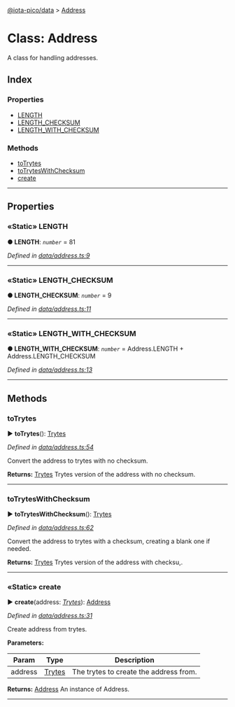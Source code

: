 [@iota-pico/data](../README.md) > [Address](../classes/address.md)



# Class: Address


A class for handling addresses.

## Index

### Properties

* [LENGTH](address.md#length)
* [LENGTH_CHECKSUM](address.md#length_checksum)
* [LENGTH_WITH_CHECKSUM](address.md#length_with_checksum)


### Methods

* [toTrytes](address.md#totrytes)
* [toTrytesWithChecksum](address.md#totryteswithchecksum)
* [create](address.md#create)



---
## Properties
<a id="length"></a>

### «Static» LENGTH

**●  LENGTH**:  *`number`*  = 81

*Defined in [data/address.ts:9](https://github.com/iotaeco/iota-pico-data/blob/706d60c/src/data/address.ts#L9)*





___

<a id="length_checksum"></a>

### «Static» LENGTH_CHECKSUM

**●  LENGTH_CHECKSUM**:  *`number`*  = 9

*Defined in [data/address.ts:11](https://github.com/iotaeco/iota-pico-data/blob/706d60c/src/data/address.ts#L11)*





___

<a id="length_with_checksum"></a>

### «Static» LENGTH_WITH_CHECKSUM

**●  LENGTH_WITH_CHECKSUM**:  *`number`*  =  Address.LENGTH + Address.LENGTH_CHECKSUM

*Defined in [data/address.ts:13](https://github.com/iotaeco/iota-pico-data/blob/706d60c/src/data/address.ts#L13)*





___


## Methods
<a id="totrytes"></a>

###  toTrytes

► **toTrytes**(): [Trytes](trytes.md)



*Defined in [data/address.ts:54](https://github.com/iotaeco/iota-pico-data/blob/706d60c/src/data/address.ts#L54)*



Convert the address to trytes with no checksum.




**Returns:** [Trytes](trytes.md)
Trytes version of the address with no checksum.






___

<a id="totryteswithchecksum"></a>

###  toTrytesWithChecksum

► **toTrytesWithChecksum**(): [Trytes](trytes.md)



*Defined in [data/address.ts:62](https://github.com/iotaeco/iota-pico-data/blob/706d60c/src/data/address.ts#L62)*



Convert the address to trytes with a checksum, creating a blank one if needed.




**Returns:** [Trytes](trytes.md)
Trytes version of the address with checksu,.






___

<a id="create"></a>

### «Static» create

► **create**(address: *[Trytes](trytes.md)*): [Address](address.md)



*Defined in [data/address.ts:31](https://github.com/iotaeco/iota-pico-data/blob/706d60c/src/data/address.ts#L31)*



Create address from trytes.


**Parameters:**

| Param | Type | Description |
| ------ | ------ | ------ |
| address | [Trytes](trytes.md)   |  The trytes to create the address from. |





**Returns:** [Address](address.md)
An instance of Address.






___


